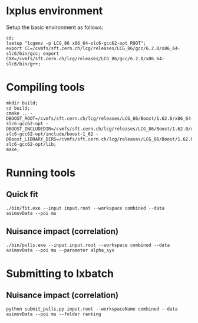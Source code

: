 # lxplus environment

Setup the basic environment as follows:

~~~~
cd;
lsetup "lcgenv -p LCG_86 x86_64-slc6-gcc62-opt ROOT";
export CC=/cvmfs/sft.cern.ch/lcg/releases/LCG_86/gcc/6.2.0/x86_64-slc6/bin/gcc; export CXX=/cvmfs/sft.cern.ch/lcg/releases/LCG_86/gcc/6.2.0/x86_64-slc6/bin/g++;
~~~~

# Compiling tools

~~~~
mkdir build;
cd build;
cmake .. -DBOOST_ROOT=/cvmfs/sft.cern.ch/lcg/releases/LCG_86/Boost/1.62.0/x86_64-slc6-gcc62-opt -DBOOST_INCLUDEDIR=/cvmfs/sft.cern.ch/lcg/releases/LCG_86/Boost/1.62.0/x86_64-slc6-gcc62-opt/include/boost-1_62 -DBoost_LIBRARY_DIRS=/cvmfs/sft.cern.ch/lcg/releases/LCG_86/Boost/1.62.0/x86_64-slc6-gcc62-opt/lib;
make;
~~~~

# Running tools

## Quick fit

~~~~
./bin/fit.exe --input input.root --workspace combined --data asimovData --poi mu
~~~~

## Nuisance impact (correlation)

~~~~
./bin/pulls.exe --input input.root --workspace combined --data asimovData --poi mu --parameter alpha_sys
~~~~

# Submitting to lxbatch

## Nuisance impact (correlation)

~~~~
python submit_pulls.py input.root --workspaceName combined --data asimovData --poi mu --folder ranking
~~~~
